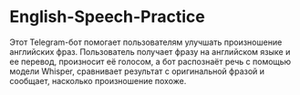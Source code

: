 # English-Speech-Practice
Этот Telegram-бот помогает пользователям улучшать произношение английских фраз. Пользователь получает фразу на английском языке и ее перевод, произносит её голосом, а бот распознаёт речь с помощью модели Whisper, сравнивает результат с оригинальной фразой и сообщает, насколько произношение похоже.
